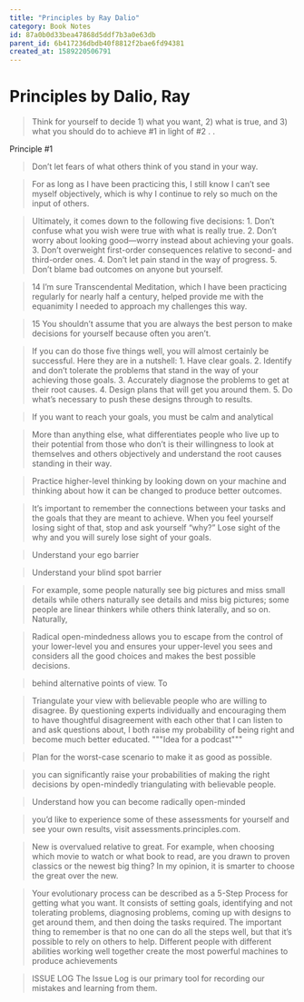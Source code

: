 ```yaml
---
title: "Principles by Ray Dalio"
category: Book Notes
id: 87a0b0d33bea47868d5ddf7b3a0e63db
parent_id: 6b417236dbdb40f8812f2bae6fd94381
created_at: 1589220506791
---
```


# Principles by Dalio, Ray

> Think for yourself to decide 1) what you want, 2) what is true, and 3) what you should do to achieve #1 in light of #2 . .

Principle #1

> Don’t let fears of what others think of you stand in your way.

> For as long as I have been practicing this, I still know I can’t see myself objectively, which is why I continue to rely so much on the input of others.


> Ultimately, it comes down to the following five decisions: 1. Don’t confuse what you wish were true with what is really true. 2. Don’t worry about looking good—worry instead about achieving your goals. 3. Don’t overweight first-order consequences relative to second- and third-order ones. 4. Don’t let pain stand in the way of progress. 5. Don’t blame bad outcomes on anyone but yourself.


> 14 I’m sure Transcendental Meditation, which I have been practicing regularly for nearly half a century, helped provide me with the equanimity I needed to approach my challenges this way.


> 15 You shouldn’t assume that you are always the best person to make decisions for yourself because often you aren’t.


> If you can do those five things well, you will almost certainly be successful. Here they are in a nutshell: 1. Have clear goals. 2. Identify and don’t tolerate the problems that stand in the way of your achieving those goals. 3. Accurately diagnose the problems to get at their root causes. 4. Design plans that will get you around them. 5. Do what’s necessary to push these designs through to results.


> If you want to reach your goals, you must be calm and analytical


> More than anything else, what differentiates people who live up to their potential from those who don’t is their willingness to look at themselves and others objectively and understand the root causes standing in their way.


> Practice higher-level thinking by looking down on your machine and thinking about how it can be changed to produce better outcomes.


> It’s important to remember the connections between your tasks and the goals that they are meant to achieve. When you feel yourself losing sight of that, stop and ask yourself “why?” Lose sight of the why and you will surely lose sight of your goals.

> Understand your ego barrier

> Understand your blind spot barrier


> For example, some people naturally see big pictures and miss small details while others naturally see details and miss big pictures; some people are linear thinkers while others think laterally, and so on. Naturally,


> Radical open-mindedness allows you to escape from the control of your lower-level you and ensures your upper-level you sees and considers all the good choices and makes the best possible decisions.


> behind alternative points of view. To


> Triangulate your view with believable people who are willing to disagree. By questioning experts individually and encouraging them to have thoughtful disagreement with each other that I can listen to and ask questions about, I both raise my probability of being right and become much better educated.
"""Idea for a podcast"""


> Plan for the worst-case scenario to make it as good as possible.


> you can significantly raise your probabilities of making the right decisions by open-mindedly triangulating with believable people.


> Understand how you can become radically open-minded


> you’d like to experience some of these assessments for yourself and see your own results, visit assessments.principles.com.


> New is overvalued relative to great. For example, when choosing which movie to watch or what book to read, are you drawn to proven classics or the newest big thing? In my opinion, it is smarter to choose the great over the new.


> Your evolutionary process can be described as a 5-Step Process for getting what you want. It consists of setting goals, identifying and not tolerating problems, diagnosing problems, coming up with designs to get around them, and then doing the tasks required. The important thing to remember is that no one can do all the steps well, but that it’s possible to rely on others to help. Different people with different abilities working well together create the most powerful machines to produce achievements

> ISSUE LOG The Issue Log is our primary tool for recording our mistakes and learning from them.


    